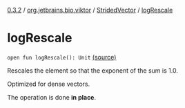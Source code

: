 [0.3.2](../../index.md) / [org.jetbrains.bio.viktor](../index.md) / [StridedVector](index.md) / [logRescale](.)

# logRescale

`open fun logRescale(): Unit` [(source)](https://github.com/JetBrains-Research/viktor/blob/0.3.2/src/main/kotlin/org/jetbrains/bio/viktor/StridedVector.kt#L305)

Rescales the element so that the exponent of the sum is 1.0.

Optimized for dense vectors.

The operation is done **in place**.


